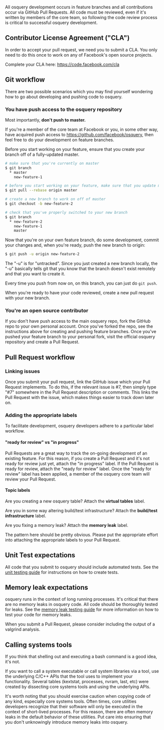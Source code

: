 All osquery development occurs in feature branches and all contributions occur via GitHub Pull Requests. All code must be reviewed, even if it's written by members of the core team, so following the code review process is critical to successful osquery development.

## Contributor License Agreement ("CLA")

In order to accept your pull request, we need you to submit a CLA. You only need
to do this once to work on any of Facebook's open source projects.

Complete your CLA here: <https://code.facebook.com/cla>

## Git workflow

There are two possible scenarios which you may find yourself wondering how to go about developing and pushing code to osquery.

### You have push access to the osquery repository

Most importantly, **don't push to master.**

If you're a member of the core team at Facebook or you, in some other way, have acquired push access to https://github.com/facebook/osquery, then feel free to do your development on feature branches.

Before you start working on your feature, ensure that you create your branch off of a fully-updated master.

```bash
# make sure that you're currently on master
$ git branch
  * master
    new-feature-1

# before you start working on your feature, make sure that you update master
$ git pull --rebase origin master

# create a new branch to work on off of master
$ git checkout -b new-feature-2

# check that you've properly switched to your new branch
$ git branch
  * new-feature-2
    new-feature-1
    master
```

Now that you're on your own feature branch, do some development, commit your changes and, when you're ready, push the new branch to origin:

```bash
$ git push -u origin new-feature-2
```

The "-u" is for "untracked". Since you just created a new branch locally, the "-u" basically tells git that you know that the branch doesn't exist remotely and that you want to create it.

Every time you push from now on, on this branch, you can just do `git push`.

When you're ready to have your code reviewed, create a new pull request with your new branch.

### You're an open source contributor

If you don't have push access to the main osquery repo, fork the GitHub repo to your own personal account. Once you've forked the repo, see the instructions above for creating and pushing feature branches. Once you've pushed your feature branch to your personal fork, visit the official osquery repository and create a Pull Request.

## Pull Request workflow

### Linking issues

Once you submit your pull request, link the GitHub issue which your Pull Request implements. To do this, if the relevant issue is #7, then simply type "#7" somewhere in the Pull Request description or comments. This links the Pull Request with the issue, which makes things easier to track down later on.

### Adding the appropriate labels

To facilitate development, osquery developers adhere to a particular label workflow.

#### "ready for review" vs "in progress"

Pull Requests are a great way to track the on-going development of an existing feature. For this reason, if you create a Pull Request and it's not ready for review just yet, attach the "in progress" label. If the Pull Request is ready for review, attach the "ready for review" label. Once the "ready for review" label has been applied, a member of the osquery core team will review your Pull Request.

#### Topic labels

Are you creating a new osquery table? Attach the **virtual tables** label.

Are you in some way altering build/test infrastructure? Attach the **build/test infrastructure** label.

Are you fixing a memory leak? Attach the **memory leak** label.

The pattern here should be pretty obvious. Please put the appropriate effort into attaching the appropriate labels to your Pull Request.

## Unit Test expectations

All code that you submit to osquery should include automated tests. See the [unit testing guide](https://github.com/facebook/osquery/wiki/unit-tests) for instructions on how to create tests.

## Memory leak expectations

osquery runs in the context of long running processes. It's critical that there are no memory leaks in osquery code. All code should be thoroughly tested for leaks. See the [memory leak testing guide](https://github.com/facebook/osquery/wiki/memory-leaks) for more information on how to test your code for memory leaks.

When you submit a Pull Request, please consider including the output of a valgrind analysis.

## Calling systems tools

If you think that shelling out and executing a bash command is a good idea, it's not.

If you want to call a system executable or call system libraries via a tool, use the underlying C/C++ APIs that the tool uses to implement your functionality. Several tables (kextstat, processes, nvram, last, etc) were created by dissecting core systems tools and using the underlying APIs.

It's worth noting that you should exercise caution when copying code of any kind, especially core systems tools. Often times, core utilities developers recognize that their software will only be executed in the context of short-lived processes. For this reason, there are often memory leaks in the default behavior of these utilities. Put care into ensuring that you don't unknowingly introduce memory leaks into osquery.
